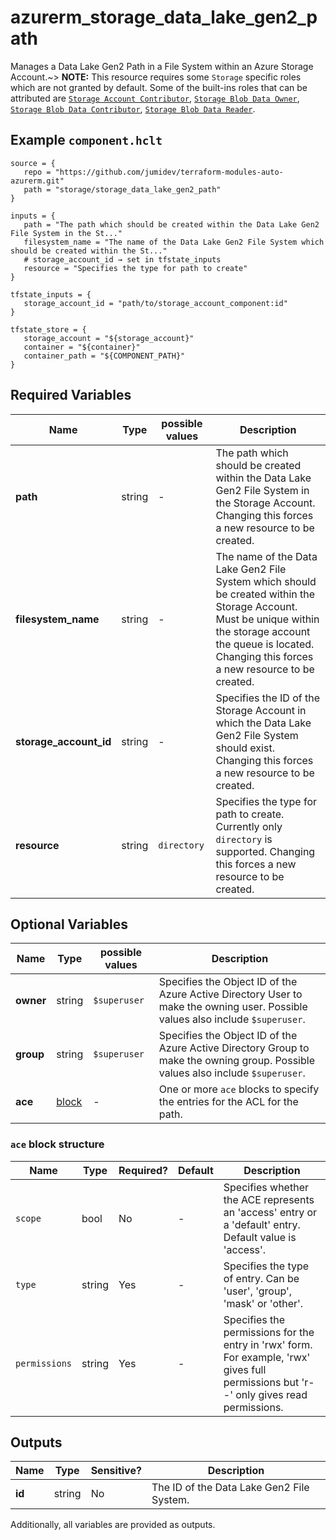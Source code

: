 # azurerm_storage_data_lake_gen2_path

Manages a Data Lake Gen2 Path in a File System within an Azure Storage Account.~> **NOTE:** This resource requires some `Storage` specific roles which are not granted by default. Some of the built-ins roles that can be attributed are [`Storage Account Contributor`](https://docs.microsoft.com/azure/role-based-access-control/built-in-roles#storage-account-contributor), [`Storage Blob Data Owner`](https://docs.microsoft.com/azure/role-based-access-control/built-in-roles#storage-blob-data-owner), [`Storage Blob Data Contributor`](https://docs.microsoft.com/azure/role-based-access-control/built-in-roles#storage-blob-data-contributor), [`Storage Blob Data Reader`](https://docs.microsoft.com/azure/role-based-access-control/built-in-roles#storage-blob-data-reader).

## Example `component.hclt`

```hcl
source = {
   repo = "https://github.com/jumidev/terraform-modules-auto-azurerm.git"   
   path = "storage/storage_data_lake_gen2_path"   
}

inputs = {
   path = "The path which should be created within the Data Lake Gen2 File System in the St..."   
   filesystem_name = "The name of the Data Lake Gen2 File System which should be created within the St..."   
   # storage_account_id → set in tfstate_inputs
   resource = "Specifies the type for path to create"   
}

tfstate_inputs = {
   storage_account_id = "path/to/storage_account_component:id"   
}

tfstate_store = {
   storage_account = "${storage_account}"   
   container = "${container}"   
   container_path = "${COMPONENT_PATH}"   
}

```

## Required Variables

| Name | Type |  possible values |  Description |
| ---- | --------- |  ----------- | ----------- |
| **path** | string |  -  |  The path which should be created within the Data Lake Gen2 File System in the Storage Account. Changing this forces a new resource to be created. | 
| **filesystem_name** | string |  -  |  The name of the Data Lake Gen2 File System which should be created within the Storage Account. Must be unique within the storage account the queue is located. Changing this forces a new resource to be created. | 
| **storage_account_id** | string |  -  |  Specifies the ID of the Storage Account in which the Data Lake Gen2 File System should exist. Changing this forces a new resource to be created. | 
| **resource** | string |  `directory`  |  Specifies the type for path to create. Currently only `directory` is supported. Changing this forces a new resource to be created. | 

## Optional Variables

| Name | Type |  possible values |  Description |
| ---- | --------- |  ----------- | ----------- |
| **owner** | string |  `$superuser`  |  Specifies the Object ID of the Azure Active Directory User to make the owning user. Possible values also include `$superuser`. | 
| **group** | string |  `$superuser`  |  Specifies the Object ID of the Azure Active Directory Group to make the owning group. Possible values also include `$superuser`. | 
| **ace** | [block](#ace-block-structure) |  -  |  One or more `ace` blocks to specify the entries for the ACL for the path. | 

### `ace` block structure

| Name | Type | Required? | Default | Description |
| ---- | ---- | --------- | ------- | ----------- |
| `scope` | bool | No | - | Specifies whether the ACE represents an 'access' entry or a 'default' entry. Default value is 'access'. |
| `type` | string | Yes | - | Specifies the type of entry. Can be 'user', 'group', 'mask' or 'other'. |
| `permissions` | string | Yes | - | Specifies the permissions for the entry in 'rwx' form. For example, 'rwx' gives full permissions but 'r--' only gives read permissions. |



## Outputs

| Name | Type | Sensitive? | Description |
| ---- | ---- | --------- | --------- |
| **id** | string | No  | The ID of the Data Lake Gen2 File System. | 

Additionally, all variables are provided as outputs.
